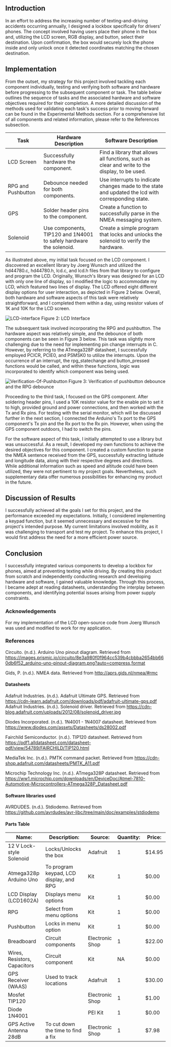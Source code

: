 ## Introduction
  In an effort to address the increasing number of texting-and-driving accidents occurring annually, I designed a lockbox specifically for drivers' phones. The concept involved having users place their phone in the box and, utilizing the LCD screen, RGB display, and button, select their destination. Upon confirmation, the box would securely lock the phone inside and only unlock once it detected coordinates matching the chosen destination.
## Implementation
  From the outset, my strategy for this project involved tackling each component individually, testing and verifying both software and hardware before progressing to the subsequent component or task. The table below outlines the sequence of tasks and the associated hardware and software objectives required for their completion. A more detailed discussion of the methods used for validating each task's success prior to moving forward can be found in the Experimental Methods section. For a comprehensive list of all components and related information, please refer to the References subsection.

| Task       | Hardware Description | Software Description |
| ---------- | -------------------- | -------------------- |
| LCD Screen | Successfully hardware the component.  | Find a library that allows all functions, such as clear and write to the display, to be used. |
| RPG and Pushbutton | Debounce needed for both components.  |Use interrupts to indicate changes made to the state and updated the lcd with corresponding state. | 
| GPS | Solder header pins to the component. | Create a function to successfully parse in the NMEA messaging system. |
| Solenoid | Use components, TIP120 and 1N4001 to safely hardware the solenoid. | Create a simple program that locks and unlocks the solenoid to verify the hardware. | 

  As illustrated above, my initial task focused on the LCD component. I discovered an excellent library by Joerg Wunsch and utilized the hd44780.c, hd44780.h, lcd.c, and lcd.h files from that library to configure and program the LCD. Originally, Wunsch's library was designed for an LCD with only one line of display, so I modified the logic to accommodate my LCD, which featured two lines of display. The LCD offered eight different display options for user interaction, as depicted in Figure 2 below. Overall, both hardware and software aspects of this task were relatively straightforward, and I completed them within a day, using resistor values of 1K and 10K for the LCD screen.

![LCD-interface](https://github.com/fqkammona/Embedded-Systems-Projects/assets/109518919/c0dc07cb-c783-4258-a234-bfb438802f1d)
Figure 2: LCD Interface

The subsequent task involved incorporating the RPG and pushbutton. The hardware
aspect was relatively simple, and the debounce of both components can be seen in Figure 3 below. This task was slightly more challenging due to the need for implementing pin change interrupts in C. However, by referring to the ATmega328P datasheet, I successfully employed PCICR, PCIE0, and PSMSK0 to utilize the interrupts. Upon the occurrence of an interrupt, the rpg_statechange and button_pressed functions would be called, and within these functions, logic was incorporated to identify which component was being used.

![Verification-Of-Pushbutton](https://github.com/fqkammona/Embedded-Systems-Projects/assets/109518919/bb24f522-fe37-4bb0-a650-0fee4d071d7a)
Figure 3: Verification of pushbutton debounce and the RPG debounce

Proceeding to the third task, I focused on the GPS component. After soldering header pins, I used a 10K resistor value for the enable pin to set it to high, provided ground and power connections, and then worked with the Tx and Rx pins. For testing with the serial monitor, which will be discussed further in the next section, I connected the Arduino's Tx port to the GPS component's Tx pin and the Rx port to the Rx pin. However, when using the GPS component outdoors, I had to switch the pins.

For the software aspect of this task, I initially attempted to use a library but was unsuccessful. As a result, I developed my own functions to achieve the desired objectives for this component. I created a custom function to parse the NMEA sentence received from the GPS, successfully extracting latitude and longitude data, along with their respective degrees and directions. While additional information such as speed and altitude could have been utilized, they were not pertinent to my project goals. Nevertheless, such supplementary data offer numerous possibilities for enhancing my product in the future.

## Discussion of Results
I successfully achieved all the goals I set for this project, and the performance exceeded my expectations. Initially, I considered implementing a keypad function, but it seemed unnecessary and excessive for the project's intended purpose. My current limitations involved mobility, as it was challenging to transport and test my project. To enhance this project, I would first address the need for a more efficient power source.

## Conclusion
I successfully integrated various components to develop a lockbox for phones, aimed at preventing texting while driving. By creating this product from scratch and independently conducting research and developing hardware and software, I gained valuable knowledge. Through this process, I became adept at reading datasheets, understanding the interplay between components, and identifying potential issues arising from power supply constraints.

### Acknowledgements
For my implementation of the LCD open-source code from Joerg Wunsch was used and modified to work for my application.

### References
Circuito. (n.d.). Arduino Uno pinout diagram. Retrieved from
https://images.prismic.io/circuito/8e3a980f0f964cc539b4cbbba2654bb660db6f52_arduino-uno-pinout-diagram.png?auto=compress,format

Gids, P. (n.d.). NMEA data. Retrieved from http://aprs.gids.nl/nmea/#rmc

#### Datasheets
Adafruit Industries. (n.d.). Adafruit Ultimate GPS. 
Retrieved from https://cdn-learn.adafruit.com/downloads/pdf/adafruit-ultimate-gps.pdf
Adafruit Industries. (n.d.). Solenoid driver. 
Retrieved from https://cdn-blog.adafruit.com/uploads/2012/08/solenoid_driver.jpg

Diodes Incorporated. (n.d.). 1N4001 - 1N4007 datasheet. Retrieved from
https://www.diodes.com/assets/Datasheets/ds28002.pdf

Fairchild Semiconductor. (n.d.). TIP120 datasheet. Retrieved from
https://pdf1.alldatasheet.com/datasheet-pdf/view/54789/FAIRCHILD/TIP120.html

MediaTek Inc. (n.d.). PMTK command packet. Retrieved from https://cdn-shop.adafruit.com/datasheets/PMTK_A11.pdf

Microchip Technology Inc. (n.d.). ATmega328P datasheet. Retrieved from
https://ww1.microchip.com/downloads/en/DeviceDoc/Atmel-7810-Automotive-Microcontrollers-ATmega328P_Datasheet.pdf

#### Software libraries used
AVRDUDES. (n.d.). Stdiodemo. Retrieved from https://github.com/avrdudes/avr-libc/tree/main/doc/examples/stdiodemo

#### Parts Table
| Name:                     | Description: | Source: | Quantity: | Price: |
| ------------------------- | ------------ | ------- | --------- | ------ |
| 12 V Lock-style Solenoid	| Locks/Unlocks the box	| Adafruit | 1 |	$14.95 | 
| Atmega328p Arduino Uno	  | To program keypad, LCD display, and RPG |	Kit	| 1 |	$0.00 | 
| LCD Display (LCD1602A)	  | Displays menu options	| Kit |	1 |	$0.00 |
| RPG	                      | Select from menu options | Kit | 1 | $0.00 | 
| Pushbutton	| Locks in menu option	| Kit |	1 |	$0.00 |
| Breadboard	| Circuit components | Electronic Shop | 1 | $22.00 |
| Wires, Resistors, Capacitors | Circuit component | Kit | NA |	$0.00 |
| GPS Receiver (WAAS)	| Used to track locations |	Adafruit | 1	| $30.00 |
| Mosfet TIP120	|	| Electronic Shop	| 1 |	$1.00 |
| Diode 1N4001	| |	PEI Kit| 	1 |	$0.00 |
| GPS Active Antenna 28dB | To cut down the time to find a fix | Electronic Shop	| 1	| $7.98 | 

